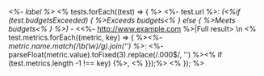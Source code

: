 *<%- label %>*
<% tests.forEach((test) => { %>
<%- test.url %>: *(<%if (test.budgetsExceeded) { %>Exceeds budgets<% } else { %>Meets budgets<% } %>)* - <<%- http://www.example.com %>|Full result> \n
<% test.metrics.forEach((metric, key) => { %>*<%- metric.name.match(/\b(\w)/g).join('') %>*: <%- parseFloat(metric.value).toFixed(3).replace(/\.000$/, '') %><% if (test.metrics.length -1 !== key) {%>, <% }});%>
<% }); %>
